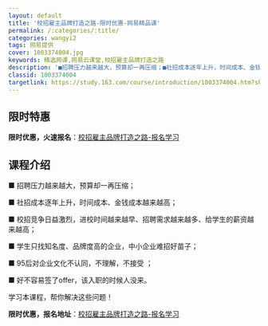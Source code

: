 ```yaml
---
layout: default
title: '校招雇主品牌打造之路-限时优惠-网易精品课'
permalink: /:categories/:title/
categories: wangyi2
tags: 网易提供
cover: 1003374004.jpg
keywords: 精选网课,网易云课堂,校招雇主品牌打造之路
description: '■招聘压力越来越大，预算却一再压缩；■社招成本逐年上升，时间成本、金钱成本越来越高；■校招竞争日益激烈，进校时间越来越早'
classid: 1003374004
targetlink: https://study.163.com/course/introduction/1003374004.htm?share=1&shareId=1025206652&utm_campaign=share&utm_medium=iphoneShare&utm_source=&utm_u=1025206652
---
```


## 限时特惠

**限时优惠，火速报名**：[校招雇主品牌打造之路-报名学习](https://study.163.com/course/introduction/1003374004.htm?share=1&shareId=1025206652&utm_campaign=share&utm_medium=iphoneShare&utm_source=&utm_u=1025206652)

## 课程介绍

■ 招聘压力越来越大，预算却一再压缩；

■ 社招成本逐年上升，时间成本、金钱成本越来越高；

■ 校招竞争日益激烈，进校时间越来越早、招聘需求越来越多、给学生的薪资越来越高；

■ 学生只找知名度、品牌度高的企业，中小企业难招好苗子；

■ 95后对企业文化不认同，不理解，不接受 ；

■ 好不容易签了offer，该入职的时候人没来。

学习本课程，帮你解决这些问题！

**限时优惠，报名地址**：[校招雇主品牌打造之路-报名学习](https://study.163.com/course/introduction/1003374004.htm?share=1&shareId=1025206652&utm_campaign=share&utm_medium=iphoneShare&utm_source=&utm_u=1025206652)

